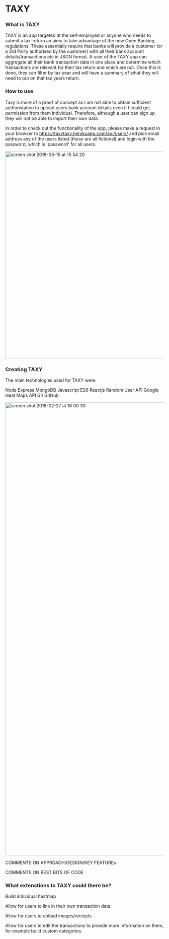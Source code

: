 # TAXY

### What is TAXY

TAXY is an app targeted at the self-employed or anyone who needs to submit a tax-return an aims to take advantage of the new Open Banking regulations. These essentially require that banks will provide a customer (or a 3rd Party authorised by the customer) with all their bank account details/transactions etc in JSON format. A user of the TAXY app can aggregate all their bank transaction data in one place and determine which transactions are relevant for their tax return and which are not. Once this is done, they can filter by tax year and will have a summary of what they will need to put on that tax years return. 


### How to use

Taxy is more of a proof of concept as I am not able to obtain sufficient authoristation to upload users bank account details even if I could get permission from them individual. Therefore, although a user can sign up they will not be able to import their own data.

In order to check out the functionality of the app, please make a request in your browser to https://taxytaxy.herokuapp.com/api/users/ and pick email address any of the users listed (these are all fictional) and login with the password, which is 'password' for all users.

<img width="660" alt="screen shot 2018-03-15 at 15 54 20" src="https://user-images.githubusercontent.com/25264577/37902615-dd974930-30ec-11e8-91ae-65624389c047.png">

### Creating TAXY

The main technologies used for TAXY were:

Node
Express
MongoDB
Javascript
ES6
Reactjs
Random User API
Google Heat Maps API
Git
GitHub

<img width="1440" alt="screen shot 2018-02-27 at 16 00 30" src="https://user-images.githubusercontent.com/25264577/37903069-87b340bc-30ee-11e8-8d62-bed38f415a17.png">

COMMENTS ON APPROACH/DESIGN/KEY FEATUREs

COMMENTS ON BEST BITS OF CODE

### What extenstions to TAXY could there be?

Bulid individual heatmap

Allow for users to link in their own transaction data.

Allow for users to upload images/reciepts

Allow for users to edit the transactions to provide more information on them, for example build custom categories.
